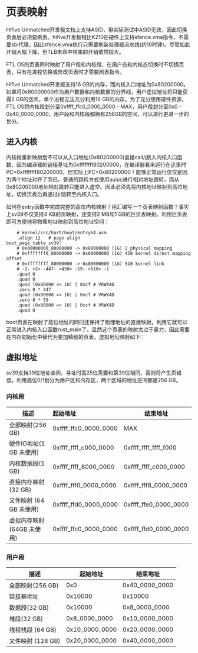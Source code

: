 # 页表映射

Hifive Unmatched开发板文档上支持ASID，但实际测试中ASID无效，因此切换页表后必须要刷表。hifive开发板相比K210在硬件上支持sfence.vma指令，不需要sbi代理，因此sfence.vma执行只需要刷新处理器流水线(约10时钟)。尽管如此开销大幅下降，但TLB未命中带来的开销依然较大。

FTL OS的页表同时映射了用户段和内核段，在用户态和内核态切换时不切换页表，只有在进程切换或修改页表时才需要刷表指令。

Hifive Unmatched开发板支持16 GB的内存，而内核入口地址为0x80200000。如果将0x80000000作为用户数据和内核数据的分界线，用户虚拟地址将只能获得2 GB的空间，单个进程无法充分利用16 GB的内存。为了充分使用硬件资源，FTL OS将内核段划分至0xffff_ffc0_0000_0000 - MAX，用户段划分至0x0 - 0x40_0000_0000，用户段和内核段都拥有256GB的空间，可以进行更进一步的划分。

## 进入内核

内核段重新映射后不可以从入口地址(0x80200000)直接call/j跳入内核入口函数，因为编译器的链接基址为0xffffffff80200000，在编译器看来运行在这里时PC=0xffffffff80200000，但实际上PC=0x80200000！能够正常运行仅仅是因为两个地址对齐了而已。普通的跳转方式使用auipc进行相对地址跳转，而从0x80200000地址相对跳转只能进入虚空。因此必须先将内核地址映射到高位地址，切换页表后再通过jr跳转至内核入口。

如何在entry函数中完成完整的高位内核映射？用汇编写一个页表映射函数？事实上sv39不仅支持4 KB的页映射，还支持2 MB和1 GB的巨页表映射。利用巨页表即可方便地将物理地址映射到高位地址空间：

```assembly
	# kernel/src/hart/boot/entry64.asm
	.align 12   # page align
boot_page_table_sv39:
    # 0x00000000_80000000 -> 0x80000000 (1G) 2 physical mapping
    # 0xfffffff0_80000000 -> 0x80000000 (1G) 450 kernel direct mapping offset
    # 0xffffffff_80000000 -> 0x80000000 (1G) 510 kernel link
    # -2- <2> -447- <450> -59- <510> -1
    .quad 0
    .quad 0
    .quad (0x80000 << 10) | 0xcf # VRWXAD
    .zero 8 * 447
    .quad (0x80000 << 10) | 0xcf # VRWXAD
    .zero 8 * 59
    .quad (0x80000 << 10) | 0xcf # VRWXAD
    .quad 0
```

boot页表在映射了高位地址的同时还保持了物理地址的直接映射，利用它就可以正常进入内核入口函数rust_main了。显然这个页表的映射太过于暴力，因此需要在内存初始化中替代为更加精细的页表。虚拟地址映射如下：

## 虚拟地址

sv39支持39位地址空间，寻址时高25位需要和第39位相同，否则将产生页错误。利用高位0/1划分为用户区和内存区，两个区域的地址空间都是256 GB。

### 内核段

| 描述                      | 起始地址              | 结束地址              |
| ------------------------- | :-------------------- | --------------------- |
| 全部映射(256 GB)          | 0xffff_ffc0_0000_0000 | MAX                   |
| 硬件IO地址(1 GB 未使用)   | 0xffff_ffff_c000_0000 | 0xffff_ffff_ffff_f000 |
| 内核数据段(1 GB)          | 0xffff_ffff_8000_0000 | 0xffff_ffff_c000_0000 |
| 直接内存映射(32 GB)       | 0xffff_fff0_0000_0000 | 0xffff_fff8_0000_0000 |
| 文件映射 (64 GB 未使用)   | 0xffff_ffd0_0000_0000 | 0xffff_ffe0_0000_0000 |
| 虚拟内存映射(64GB 未使用) | 0xffff_ffc0_0000_0000 | 0xffff_ffd0_0000_0000 |

### 用户段

| 描述              | 起始地址       | 结束地址       |
| ----------------- | -------------- | -------------- |
| 全部映射(256 GB)  | 0x0            | 0x40_0000_0000 |
| 链接基地址        | 0x10000        | 0x10000        |
| 数据段(32 GB)     | 0x10000        | 0x8_0000_0000  |
| 堆段(32 GB)       | 0x8_0000_0000  | 0x10_0000_0000 |
| 线程栈段 (64 GB)  | 0x10_0000_0000 | 0x20_0000_0000 |
| 文件映射 (128 GB) | 0x20_0000_0000 | 0x40_0000_0000 |